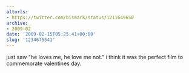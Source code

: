 ```yaml
---
alturls:
- https://twitter.com/bismark/status/1211649650
archive:
- 2009-02
date: '2009-02-15T05:25:41+00:00'
slug: '1234675541'
---
```


just saw "he loves me, he love me not." i think it was the perfect film to commemorate valentines day.

